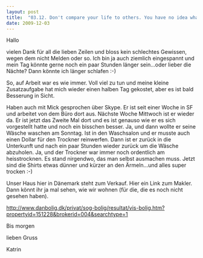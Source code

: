 ```yaml
---
layout: post
title:  "03.12. Don't compare your life to others. You have no idea what their journey is all about."
date: 2009-12-03
---
```

Hallo


vielen Dank für all die lieben Zeilen und bloss kein schlechtes Gewissen, wegen dem nicht Melden oder so. Ich bin ja auch ziemlich eingespannt und mein Tag könnte gerne noch ein paar Stunden länger sein...oder lieber die Nächte? Dann könnte ich länger schlafen :-)



So, auf Arbeit war es wie immer. Voll viel zu tun und meine kleine Zusatzaufgabe hat mich wieder einen halben Tag gekostet, aber es ist bald Besserung in Sicht. 



Haben auch mit Mick gesprochen über Skype. Er ist  seit einer Woche in SF und arbeitet von dem Büro dort aus. Nächste Woche Mittwoch ist er wieder da. Er ist jetzt das Zweite Mal dort und es ist genauso wie er es sich vorgestellt hatte und noch ein bisschen besser. Ja, und dann wollte er seine Wäsche waschen am Sonntag. Ist in den Waschsalon und er musste auch einen Dollar für den Trockner reinwerfen. Dann ist er zurück in die Unterkunft und nach ein paar Stunden wieder zurück um die Wäsche abzuholen. Ja, und der Trockner war immer noch ordentlich am heisstrocknen. Es stand nirgendwo, das man selbst ausmachen muss. Jetzt sind die Shirts etwas dünner und kürzer an den Ärmeln...und alles super trocken :-)



Unser Haus hier in Dänemark steht zum Verkauf. Hier ein Link zum Makler. Dann könnt ihr ja mal sehen, wie wir wohnen (für die, die es noch nicht gesehen haben).



http://www.danbolig.dk/privat/sog-bolig/resultat/vis-bolig.htm?propertyid=151228&brokerid=004&searchtype=1



Bis morgen



lieben Gruss

Katrin

